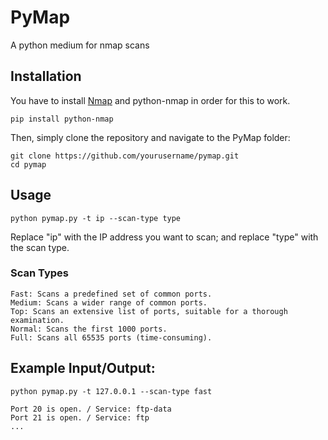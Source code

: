 # PyMap
A python medium for nmap scans

## Installation
You have to install [Nmap](https://nmap.org/download.html) and python-nmap in order for this to work.

```
pip install python-nmap
```

Then, simply clone the repository and navigate to the PyMap folder:

```
git clone https://github.com/yourusername/pymap.git
cd pymap
```

## Usage

```
python pymap.py -t ip --scan-type type
```

Replace "ip" with the IP address you want to scan; and replace "type" with the scan type.

### Scan Types

    Fast: Scans a predefined set of common ports.
    Medium: Scans a wider range of common ports.
    Top: Scans an extensive list of ports, suitable for a thorough examination.
    Normal: Scans the first 1000 ports.
    Full: Scans all 65535 ports (time-consuming).

## Example Input/Output:

```
python pymap.py -t 127.0.0.1 --scan-type fast
```

```
Port 20 is open. / Service: ftp-data
Port 21 is open. / Service: ftp
...
```
